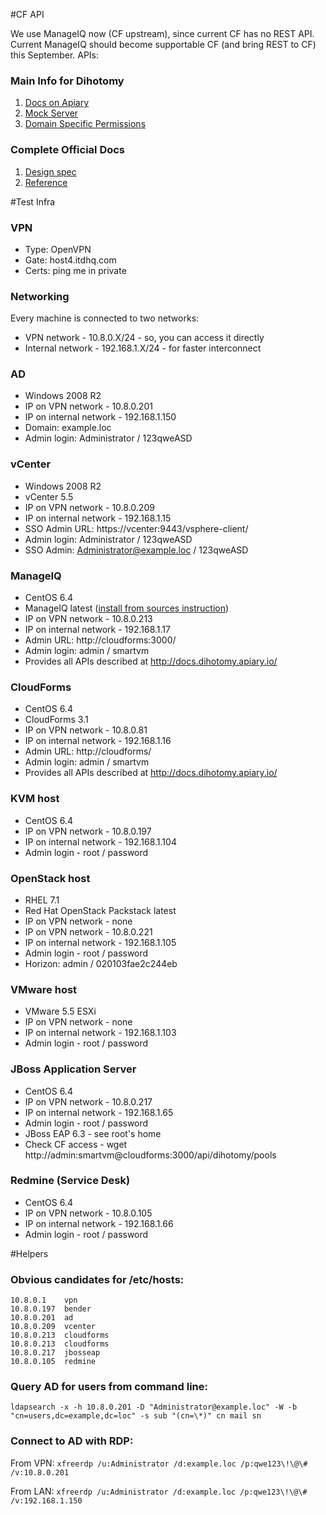 #CF API

We use ManageIQ now (CF upstream), since current CF has no REST API. Current ManageIQ should become supportable CF (and bring REST to CF) this September. APIs:

### Main Info for Dihotomy
1. [Docs on Apiary](http://docs.dihotomy.apiary.io/)
2. [Mock Server](http://dihotomy.apiary-mock.com/)
3. [Domain Specific Permissions](https://github.com/ITDSystems/dichotomy/wiki/List-of-Permissions)

### Complete Official Docs
1. [Design spec](http://manageiq.org/documentation/development/rest_api/design/)
2. [Reference](http://manageiq.org/documentation/development/rest_api/reference/)


#Test Infra

### VPN
* Type: OpenVPN
* Gate: host4.itdhq.com
* Certs: ping me in private


### Networking
Every machine is connected to two networks:
* VPN network - 10.8.0.X/24 - so, you can access it directly
* Internal network - 192.168.1.X/24 - for faster interconnect

### AD
* Windows 2008 R2
* IP on VPN network - 10.8.0.201
* IP on internal network - 192.168.1.150
* Domain: example.loc
* Admin login: Administrator / 123qweASD

### vCenter
* Windows 2008 R2
* vCenter 5.5
* IP on VPN network - 10.8.0.209
* IP on internal network - 192.168.1.15
* SSO Admin URL: https://vcenter:9443/vsphere-client/
* Admin login: Administrator / 123qweASD
* SSO Admin: Administrator@example.loc / 123qweASD

### ManageIQ
* CentOS 6.4
* ManageIQ latest ([install from sources instruction](http://manageiq.org/community/install-from-source/))
* IP on VPN network - 10.8.0.213
* IP on internal network - 192.168.1.17
* Admin URL: http://cloudforms:3000/
* Admin login: admin / smartvm
* Provides all APIs described at http://docs.dihotomy.apiary.io/

### CloudForms
* CentOS 6.4
* CloudForms 3.1
* IP on VPN network - 10.8.0.81
* IP on internal network - 192.168.1.16
* Admin URL: http://cloudforms/
* Admin login: admin / smartvm
* Provides all APIs described at http://docs.dihotomy.apiary.io/

### KVM host
* CentOS 6.4
* IP on VPN network - 10.8.0.197
* IP on internal network - 192.168.1.104
* Admin login - root / password

### OpenStack host
* RHEL 7.1
* Red Hat OpenStack Packstack latest
* IP on VPN network - none
* IP on VPN network - 10.8.0.221
* IP on internal network - 192.168.1.105
* Admin login - root / password
* Horizon: admin / 020103fae2c244eb

### VMware host
* VMware 5.5 ESXi
* IP on VPN network - none
* IP on internal network - 192.168.1.103
* Admin login - root / password

### JBoss Application Server
* CentOS 6.4
* IP on VPN network - 10.8.0.217
* IP on internal network - 192.168.1.65
* Admin login - root / password
* JBoss EAP 6.3 - see root's home
* Check CF access - wget http://admin:smartvm@cloudforms:3000/api/dihotomy/pools

### Redmine (Service Desk)
* CentOS 6.4
* IP on VPN network - 10.8.0.105
* IP on internal network - 192.168.1.66
* Admin login - root / password


#Helpers

### Obvious candidates for /etc/hosts:
```
10.8.0.1	vpn
10.8.0.197	bender
10.8.0.201	ad
10.8.0.209	vcenter
10.8.0.213	cloudforms
10.8.0.213	cloudforms
10.8.0.217	jbosseap
10.8.0.105	redmine
```

### Query AD for users from command line:
```
ldapsearch -x -h 10.8.0.201 -D "Administrator@example.loc" -W -b "cn=users,dc=example,dc=loc" -s sub "(cn=\*)" cn mail sn
```

### Connect to AD with RDP:
From VPN: ```xfreerdp /u:Administrator /d:example.loc /p:qwe123\!\@\# /v:10.8.0.201```

From LAN: ```xfreerdp /u:Administrator /d:example.loc /p:qwe123\!\@\# /v:192.168.1.150```
